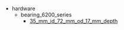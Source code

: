 * hardware
  * bearing_6200_series
    * [35_mm_id_72_mm_od_17_mm_depth](hardware/bearing_6200_series/35_mm_id_72_mm_od_17_mm_depth)

